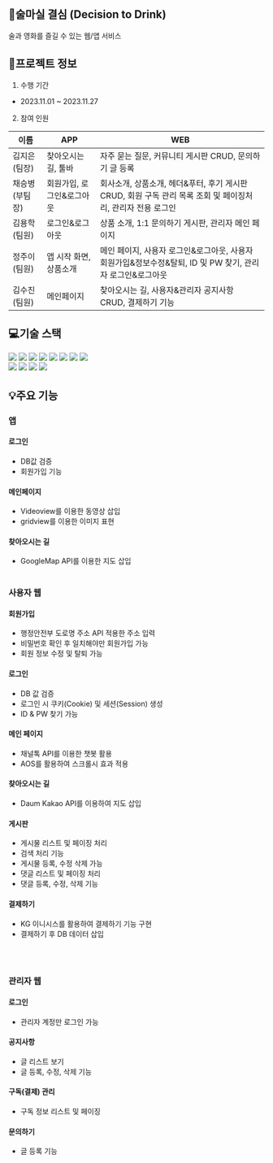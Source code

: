 ## 🍷술마실 결심 (Decision to Drink)
술과 영화를 즐길 수 있는 웹/앱 서비스



## 📜프로젝트 정보
1. 수행 기간
* 2023.11.01 ~ 2023.11.27

2. 참여 인원

|이름|APP|WEB|
|------|---|---|
|김지은(팀장)|찾아오시는 길, 툴바|자주 묻는 질문, 커뮤니티 게시판 CRUD, 문의하기 글 등록|
|채승병(부팀장)|회원가입, 로그인&로그아웃|회사소개, 상품소개, 헤더&푸터, 후기 게시판 CRUD, 회원 구독 관리 목록 조회 및 페이징처리, 관리자 전용 로그인|
|김용학(팀원)|로그인&로그아웃|상품 소개, 1:1 문의하기 게시판, 관리자 메인 페이지|
|정주이(팀원)|앱 시작 화면, 상품소개|메인 페이지, 사용자 로그인&로그아웃, 사용자 회원가입&정보수정&탈퇴, ID 및 PW 찾기, 관리자 로그인&로그아웃|
|김수진(팀원)|메인페이지|찾아오시는 길, 사용자&관리자 공지사항 CRUD, 결제하기 기능|


## 💻기술 스택
<img src="https://img.shields.io/badge/java-007396?style=for-the-badge&logo=java&logoColor=white"> <img src="https://img.shields.io/badge/html5-E34F26?style=for-the-badge&logo=html5&logoColor=white"> 
  <img src="https://img.shields.io/badge/css-1572B6?style=for-the-badge&logo=css3&logoColor=white"> 
  <img src="https://img.shields.io/badge/javascript-F7DF1E?style=for-the-badge&logo=javascript&logoColor=black"> 
  <img src="https://img.shields.io/badge/jquery-0769AD?style=for-the-badge&logo=jquery&logoColor=white"> <img src="https://img.shields.io/badge/oracle-F80000?style=for-the-badge&logo=oracle&logoColor=white"> <img src="https://img.shields.io/badge/react-61DAFB?style=for-the-badge&logo=react&logoColor=black"> 
  <img src="https://img.shields.io/badge/vue.js-4FC08D?style=for-the-badge&logo=vue.js&logoColor=white"> <br>
  <img src="https://img.shields.io/badge/springboot-6DB33F?style=for-the-badge&logo=springboot&logoColor=white"> <img src="https://img.shields.io/badge/spring-6DB33F?style=for-the-badge&logo=spring&logoColor=white"> <img src="https://img.shields.io/badge/apache tomcat-F8DC75?style=for-the-badge&logo=apachetomcat&logoColor=white">
  <img src="https://img.shields.io/badge/android-34A853?style=for-the-badge&logo=android&logoColor=white">

## 💡주요 기능
### 앱
#### 로그인
- DB값 검증
- 회원가입 기능

#### 메인페이지
- Videoview를 이용한 동영상 삽입
- gridview를 이용한 이미지 표현

#### 찾아오시는 길 
- GoogleMap API를 이용한 지도 삽입
<br><br>
### 사용자 웹
#### 회원가입
- 행정안전부 도로명 주소 API 적용한 주소 입력
- 비밀번호 확인 후 일치해야만 회원가입 가능
- 회원 정보 수정 및 탈퇴 가능

#### 로그인
- DB 값 검증
- 로그인 시 쿠키(Cookie) 및 세션(Session) 생성
- ID & PW 찾기 가능

#### 메인 페이지
- 채널톡 API를 이용한 챗봇 활용
- AOS를 활용하여 스크롤시 효과 적용

#### 찾아오시는 길
- Daum Kakao API를 이용하여 지도 삽입

#### 게시판
- 게시물 리스트 및 페이징 처리
- 검색 처리 기능
- 게시물 등록, 수정 삭제 가능
- 댓글 리스트 및 페이징 처리
- 댓글 등록, 수정, 삭제 기능

#### 결제하기
- KG 이니시스를 활용하여 결제하기 기능 구현
- 결제하기 후 DB 데이터 삽입

<br><br>
### 관리자 웹

#### 로그인
- 관리자 계정만 로그인 가능

#### 공지사항
- 글 리스트 보기
- 글 등록, 수정, 삭제 기능

#### 구독(결제) 관리
- 구독 정보 리스트 및 페이징

#### 문의하기
- 글 등록 기능
